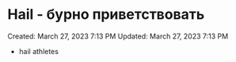 # Hail - бурно приветствовать

Created: March 27, 2023 7:13 PM
Updated: March 27, 2023 7:13 PM

- hail athletes